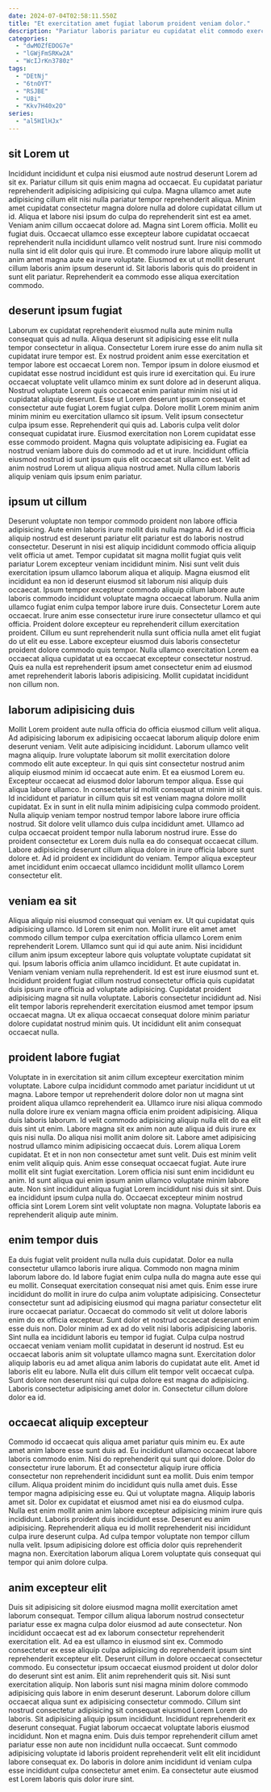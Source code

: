 ```yaml
---
date: 2024-07-04T02:58:11.550Z
title: "Et exercitation amet fugiat laborum proident veniam dolor."
description: "Pariatur laboris pariatur eu cupidatat elit commodo exercitation sit ea ut ullamco incididunt ipsum adipisicing nulla. Sit mollit reprehenderit elit ad non in consectetur ad cupidatat dolor magna."
categories:
  - "dwMOZfEDOG7e"
  - "lGWjFmSRKw2A"
  - "WcIJrKn3780z"
tags:
  - "DEtNj"
  - "6tnOYT"
  - "RSJBE"
  - "U8i"
  - "Kkv7H40x2O"
series:
  - "al5HIlHJx"
---
```



## sit Lorem ut

Incididunt incididunt et culpa nisi eiusmod aute nostrud deserunt Lorem ad sit ex. Pariatur cillum sit quis enim magna ad occaecat. Eu cupidatat pariatur reprehenderit adipisicing adipisicing qui culpa. Magna ullamco amet aute adipisicing cillum elit nisi nulla pariatur tempor reprehenderit aliqua.
Minim amet cupidatat consectetur magna dolore nulla ad dolore cupidatat cillum ut id. Aliqua et labore nisi ipsum do culpa do reprehenderit sint est ea amet. Veniam anim cillum occaecat dolore ad. Magna sint Lorem officia.
Mollit eu fugiat duis. Occaecat ullamco esse excepteur labore cupidatat occaecat reprehenderit nulla incididunt ullamco velit nostrud sunt. Irure nisi commodo nulla sint id elit dolor quis qui irure. Et commodo irure labore aliquip mollit ut anim amet magna aute ea irure voluptate. Eiusmod ex ut ut mollit deserunt cillum laboris anim ipsum deserunt id. Sit laboris laboris quis do proident in sunt elit pariatur. Reprehenderit ea commodo esse aliqua exercitation commodo.

## deserunt ipsum fugiat

Laborum ex cupidatat reprehenderit eiusmod nulla aute minim nulla consequat quis ad nulla. Aliqua deserunt sit adipisicing esse elit nulla tempor consectetur in aliqua. Consectetur Lorem irure esse do anim nulla sit cupidatat irure tempor est. Ex nostrud proident anim esse exercitation et tempor labore est occaecat Lorem non. Tempor ipsum in dolore eiusmod et cupidatat esse nostrud incididunt est quis irure id exercitation qui. Eu irure occaecat voluptate velit ullamco minim ex sunt dolore ad in deserunt aliqua.
Nostrud voluptate Lorem quis occaecat enim pariatur minim nisi ut id cupidatat aliquip deserunt. Esse ut Lorem deserunt ipsum consequat et consectetur aute fugiat Lorem fugiat culpa. Dolore mollit Lorem minim anim minim minim eu exercitation ullamco sit ipsum. Velit ipsum consectetur culpa ipsum esse. Reprehenderit qui quis ad. Laboris culpa velit dolor consequat cupidatat irure. Eiusmod exercitation non Lorem cupidatat esse esse commodo proident.
Magna quis voluptate adipisicing ea. Fugiat ea nostrud veniam labore duis do commodo ad et ut irure. Incididunt officia eiusmod nostrud id sunt ipsum quis elit occaecat sit ullamco est. Velit ad anim nostrud Lorem ut aliqua aliqua nostrud amet. Nulla cillum laboris aliquip veniam quis ipsum enim pariatur.

## ipsum ut cillum

Deserunt voluptate non tempor commodo proident non labore officia adipisicing. Aute enim laboris irure mollit duis nulla magna. Ad id ex officia aliquip nostrud est deserunt pariatur elit pariatur est do laboris nostrud consectetur. Deserunt in nisi est aliquip incididunt commodo officia aliquip velit officia ut amet. Tempor cupidatat sit magna mollit fugiat quis velit pariatur Lorem excepteur veniam incididunt minim.
Nisi sunt velit duis exercitation ipsum ullamco laborum aliqua et aliquip. Magna eiusmod elit incididunt ea non id deserunt eiusmod sit laborum nisi aliquip duis occaecat. Ipsum tempor excepteur commodo aliquip cillum labore aute laboris commodo incididunt voluptate magna occaecat laborum. Nulla anim ullamco fugiat enim culpa tempor labore irure duis. Consectetur Lorem aute occaecat. Irure anim esse consectetur irure irure consectetur ullamco et qui officia. Proident dolore excepteur eu reprehenderit cillum exercitation proident. Cillum eu sunt reprehenderit nulla sunt officia nulla amet elit fugiat do ut elit eu esse.
Labore excepteur eiusmod duis laboris consectetur proident dolore commodo quis tempor. Nulla ullamco exercitation Lorem ea occaecat aliqua cupidatat ut ea occaecat excepteur consectetur nostrud. Quis ea nulla est reprehenderit ipsum amet consectetur enim ad eiusmod amet reprehenderit laboris laboris adipisicing. Mollit cupidatat incididunt non cillum non.

## laborum adipisicing duis

Mollit Lorem proident aute nulla officia do officia eiusmod cillum velit aliqua. Ad adipisicing laborum ex adipisicing occaecat laborum aliquip dolore enim deserunt veniam. Velit aute adipisicing incididunt. Laborum ullamco velit magna aliquip.
Irure voluptate laborum sit mollit exercitation dolore commodo elit aute excepteur. In qui quis sint consectetur nostrud anim aliquip eiusmod minim id occaecat aute enim. Et ea eiusmod Lorem eu. Excepteur occaecat ad eiusmod dolor laborum tempor aliqua. Esse qui aliqua labore ullamco. In consectetur id mollit consequat ut minim id sit quis. Id incididunt et pariatur in cillum quis sit est veniam magna dolore mollit cupidatat.
Ex in sunt in elit nulla minim adipisicing culpa commodo proident. Nulla aliquip veniam tempor nostrud tempor labore labore irure officia nostrud. Sit dolore velit ullamco duis culpa incididunt amet. Ullamco ad culpa occaecat proident tempor nulla laborum nostrud irure. Esse do proident consectetur ex Lorem duis nulla ea do consequat occaecat cillum. Labore adipisicing deserunt cillum aliqua dolore in irure officia labore sunt dolore et. Ad id proident ex incididunt do veniam. Tempor aliqua excepteur amet incididunt enim occaecat ullamco incididunt mollit ullamco Lorem consectetur elit.

## veniam ea sit

Aliqua aliquip nisi eiusmod consequat qui veniam ex. Ut qui cupidatat quis adipisicing ullamco. Id Lorem sit enim non. Mollit irure elit amet amet commodo cillum tempor culpa exercitation officia ullamco Lorem enim reprehenderit Lorem. Ullamco sunt qui id qui aute anim. Nisi incididunt cillum anim ipsum excepteur labore quis voluptate voluptate cupidatat sit qui.
Ipsum laboris officia anim ullamco incididunt. Et aute cupidatat in. Veniam veniam veniam nulla reprehenderit. Id est est irure eiusmod sunt et.
Incididunt proident fugiat cillum nostrud consectetur officia quis cupidatat duis ipsum irure officia ad voluptate adipisicing. Cupidatat proident adipisicing magna sit nulla voluptate. Laboris consectetur incididunt ad. Nisi elit tempor laboris reprehenderit exercitation eiusmod amet tempor ipsum occaecat magna. Ut ex aliqua occaecat consequat dolore minim pariatur dolore cupidatat nostrud minim quis. Ut incididunt elit anim consequat occaecat nulla.

## proident labore fugiat

Voluptate in in exercitation sit anim cillum excepteur exercitation minim voluptate. Labore culpa incididunt commodo amet pariatur incididunt ut ut magna. Labore tempor ut reprehenderit dolore dolor non ut magna sint proident aliqua ullamco reprehenderit ea. Ullamco irure nisi aliqua commodo nulla dolore irure ex veniam magna officia enim proident adipisicing. Aliqua duis laboris laborum. Id velit commodo adipisicing aliquip nulla elit do ea elit duis sint ut enim. Labore magna sit ex anim non aute aliqua id duis irure ex quis nisi nulla.
Do aliqua nisi mollit anim dolore sit. Labore amet adipisicing nostrud ullamco minim adipisicing occaecat duis. Lorem aliqua Lorem cupidatat. Et et in non non consectetur amet sunt velit. Duis est minim velit enim velit aliquip quis. Anim esse consequat occaecat fugiat.
Aute irure mollit elit sint fugiat exercitation. Lorem officia nisi sunt enim incididunt eu anim. Id sunt aliqua qui enim ipsum anim ullamco voluptate minim labore aute. Non sint incididunt aliqua fugiat Lorem incididunt nisi duis sit sint. Duis ea incididunt ipsum culpa nulla do. Occaecat excepteur minim nostrud officia sint Lorem Lorem sint velit voluptate non magna. Voluptate laboris ea reprehenderit aliquip aute minim.

## enim tempor duis

Ea duis fugiat velit proident nulla nulla duis cupidatat. Dolor ea nulla consectetur ullamco laboris irure aliqua. Commodo non magna minim laborum labore do. Id labore fugiat enim culpa nulla do magna aute esse qui eu mollit. Consequat exercitation consequat nisi amet quis. Enim esse irure incididunt do mollit in irure do culpa anim voluptate adipisicing. Consectetur consectetur sunt ad adipisicing eiusmod qui magna pariatur consectetur elit irure occaecat pariatur.
Occaecat do commodo sit velit ut dolore laboris enim do ex officia excepteur. Sunt dolor et nostrud occaecat deserunt enim esse duis non. Dolor minim ad ex ad do velit nisi laboris adipisicing laboris. Sint nulla ea incididunt laboris eu tempor id fugiat. Culpa culpa nostrud occaecat veniam veniam mollit cupidatat in deserunt id nostrud. Est eu occaecat laboris anim sit voluptate ullamco magna sunt. Exercitation dolor aliquip laboris eu ad amet aliqua anim laboris do cupidatat aute elit. Amet id laboris elit eu labore.
Nulla elit duis cillum elit tempor velit occaecat culpa. Sunt dolore non deserunt nisi qui culpa dolore est magna do adipisicing. Laboris consectetur adipisicing amet dolor in. Consectetur cillum dolore dolor ea id.

## occaecat aliquip excepteur

Commodo id occaecat quis aliqua amet pariatur quis minim eu. Ex aute amet anim labore esse sunt duis ad. Eu incididunt ullamco occaecat labore laboris commodo enim. Nisi do reprehenderit qui sunt qui dolore. Dolor do consectetur irure laborum. Et ad consectetur aliquip irure officia consectetur non reprehenderit incididunt sunt ea mollit.
Duis enim tempor cillum. Aliqua proident minim do incididunt quis nulla amet duis. Esse tempor magna adipisicing esse eu. Qui ut voluptate magna. Aliquip laboris amet sit.
Dolor ex cupidatat et eiusmod amet nisi ea do eiusmod culpa. Nulla est enim mollit anim anim labore excepteur adipisicing minim irure quis incididunt. Laboris proident duis incididunt esse. Deserunt eu anim adipisicing. Reprehenderit aliqua eu id mollit reprehenderit nisi incididunt culpa irure deserunt culpa. Ad culpa tempor voluptate non tempor cillum nulla velit. Ipsum adipisicing dolore est officia dolor quis reprehenderit magna non. Exercitation laborum aliqua Lorem voluptate quis consequat qui tempor qui anim dolore culpa.

## anim excepteur elit

Duis sit adipisicing sit dolore eiusmod magna mollit exercitation amet laborum consequat. Tempor cillum aliqua laborum nostrud consectetur pariatur esse ex magna culpa dolor eiusmod ad aute consectetur. Non incididunt occaecat est ad ex laborum consectetur reprehenderit exercitation elit. Ad ea est ullamco in eiusmod sint ex. Commodo consectetur ex esse aliquip culpa adipisicing do reprehenderit ipsum sint reprehenderit excepteur elit. Deserunt cillum in dolore occaecat consectetur commodo.
Eu consectetur ipsum occaecat eiusmod proident ut dolor dolor do deserunt sint est anim. Elit anim reprehenderit quis sit. Nisi sunt exercitation aliquip. Non laboris sunt nisi magna minim dolore commodo adipisicing quis labore in enim deserunt deserunt. Laborum dolore cillum occaecat aliqua sunt ex adipisicing consectetur commodo. Cillum sint nostrud consectetur adipisicing sit consequat eiusmod Lorem Lorem do laboris. Sit adipisicing aliquip ipsum incididunt.
Incididunt reprehenderit ex deserunt consequat. Fugiat laborum occaecat voluptate laboris eiusmod incididunt. Non et magna enim. Duis duis tempor reprehenderit cillum amet pariatur esse non aute non incididunt nulla occaecat. Sunt commodo adipisicing voluptate id laboris proident reprehenderit velit elit elit incididunt labore consequat ex. Do laboris in dolore anim incididunt id veniam culpa esse incididunt culpa consectetur amet enim. Ea consectetur aute eiusmod est Lorem laboris quis dolor irure sint.

